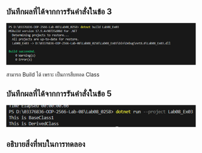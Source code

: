 ## บันทึกผลที่ได้จากการรันคำสั่งในข้อ 3

![pic](/Pictures/pic-5.png)

สามารถ Build ได้ เพราะ เป็นการสืบทอด Class 

## บันทึกผลที่ได้จากการรันคำสั่งในข้อ 5 

![pic](/Pictures/pic-6.png)

## อธิบายสิ่งที่พบในการทดลอง